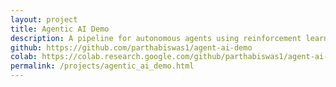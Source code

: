 ```yaml
---
layout: project
title: Agentic AI Demo
description: A pipeline for autonomous agents using reinforcement learning and symbolic planning.
github: https://github.com/parthabiswas1/agent-ai-demo
colab: https://colab.research.google.com/github/parthabiswas1/agent-ai-demo/blob/main/notebook.ipynb
permalink: /projects/agentic_ai_demo.html
---
```

